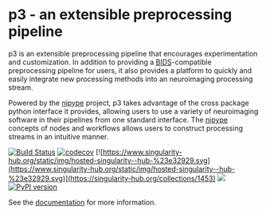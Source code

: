 # p3 - an extensible preprocessing pipeline

p3 is an extensible preprocessing pipeline that encourages
experimentation and customization. In addition to providing a [BIDS](http://bids.neuroimaging.io/)-compatible preprocessing
pipeline for users, it also provides a platform to quickly and easily integrate new
processing methods into an neuroimaging processing stream.

Powered by the [nipype](https://nipype.readthedocs.io/en/latest/index.html) project, p3 takes advantage of the cross package python interface
it provides, allowing users to use a variety of neuroimaging software in their pipelines from
one standard interface. The [nipype](https://nipype.readthedocs.io/en/latest/index.html) concepts of nodes and workflows allows users to construct
processing streams in an intuitive manner.

[![Build Status](https://travis-ci.org/p3proc/p3.svg?branch=master)](https://travis-ci.org/p3proc/p3) [![codecov](https://codecov.io/gh/p3proc/p3/branch/master/graph/badge.svg)](https://codecov.io/gh/p3proc/p3) [![https://www.singularity-hub.org/static/img/hosted-singularity--hub-%23e32929.svg](https://www.singularity-hub.org/static/img/hosted-singularity--hub-%23e32929.svg)](https://singularity-hub.org/collections/1453) [![](https://images.microbadger.com/badges/version/p3proc/p3.svg)](https://microbadger.com/images/p3proc/p3 "Get your own version badge on microbadger.com") [![PyPI version](https://badge.fury.io/py/p3proc.svg)](https://badge.fury.io/py/p3proc)

See the [documentation](http://p3.readthedocs.io/en/latest/) for more information.
